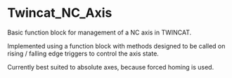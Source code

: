 # Twincat_NC_Axis
Basic function block for management of a NC axis in TWINCAT.  


Implemented using a function block with methods designed to be called on rising / falling edge triggers to control the axis state. 

Currently best suited to absolute axes, because forced homing is used. 
